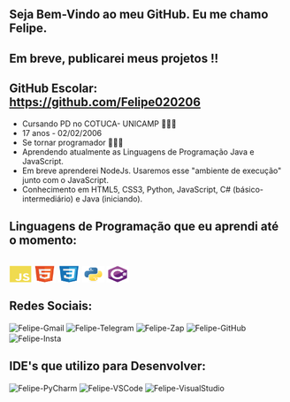 ## Seja Bem-Vindo ao meu GitHub. Eu me chamo Felipe.
## Em breve, publicarei meus projetos !!
## GitHub Escolar: https://github.com/Felipe020206
- Cursando PD no COTUCA- UNICAMP 🧑🏽‍🎓
- 17 anos - 02/02/2006
- Se tornar programador 👨🏽‍💻
- Aprendendo atualmente as Linguagens de Programação Java e JavaScript.
- Em breve aprenderei NodeJs. Usaremos esse "ambiente de execução" junto com o JavaScript. 
- Conhecimento em HTML5, CSS3, Python, JavaScript, C# (básico-intermediário) e Java (iniciando).
## Linguagens de Programação que eu aprendi até o momento:
<div style="display: inline_block"><br>
  <img align="center" alt="Rafa-Js" height="30" width="40" src="https://raw.githubusercontent.com/devicons/devicon/master/icons/javascript/javascript-plain.svg">
  <img align="center" alt="Rafa-HTML" height="30" width="40" src="https://raw.githubusercontent.com/devicons/devicon/master/icons/html5/html5-original.svg">
  <img align="center" alt="Rafa-CSS" height="30" width="40" src="https://raw.githubusercontent.com/devicons/devicon/master/icons/css3/css3-original.svg">
  <img align="center" alt="Rafa-Python" height="30" width="40" src="https://raw.githubusercontent.com/devicons/devicon/master/icons/python/python-original.svg">
  <img align="center" alt="Rafa-Csharp" height="30" width="40" src="https://raw.githubusercontent.com/devicons/devicon/master/icons/csharp/csharp-original.svg">
	
## Redes Sociais:
<div>
  <img align="center" alt="Felipe-Gmail" height="35" width="150" src="https://img.shields.io/badge/Gmail-D14836?style=for-the-badge&logo=gmail&logoColor=white">
  <img align="center" alt="Felipe-Telegram" height="35" width="150" src="https://img.shields.io/badge/Telegram-2CA5E0?style=for-the-badge&logo=telegram&logoColor=white">
  <img align="center" alt="Felipe-Zap" height="35" width="150" src="https://img.shields.io/badge/WhatsApp-25D366?style=for-the-badge&logo=whatsapp&logoColor=white">
  <img align="center" alt="Felipe-GitHub" height="35" width="150" src="https://img.shields.io/badge/GitHub-100000?style=for-the-badge&logo=github&logoColor=white">
  <img align="center" alt="Felipe-Insta" height="35" width="150" src="https://img.shields.io/badge/Instagram-E4405F?style=for-the-badge&logo=instagram&logoColor=white">
</div>
	
## IDE's que utilizo para Desenvolver:
  <img align="center" alt="Felipe-PyCharm" height="35" width="160" src="https://img.shields.io/badge/PyCharm-000000.svg?&style=for-the-badge&logo=PyCharm&logoColor=white">
  <img align="center" alt="Felipe-VSCode" height="35" width="160" src="https://img.shields.io/badge/Visual_Studio_Code-0078D4?style=for-the-badge&logo=visual%20studio%20code&logoColor=white">
  <img align="center" alt="Felipe-VisualStudio" height="35" width="160" src="https://img.shields.io/badge/Visual_Studio-5C2D91?style=for-the-badge&logo=visual%20studio&logoColor=white">

  
